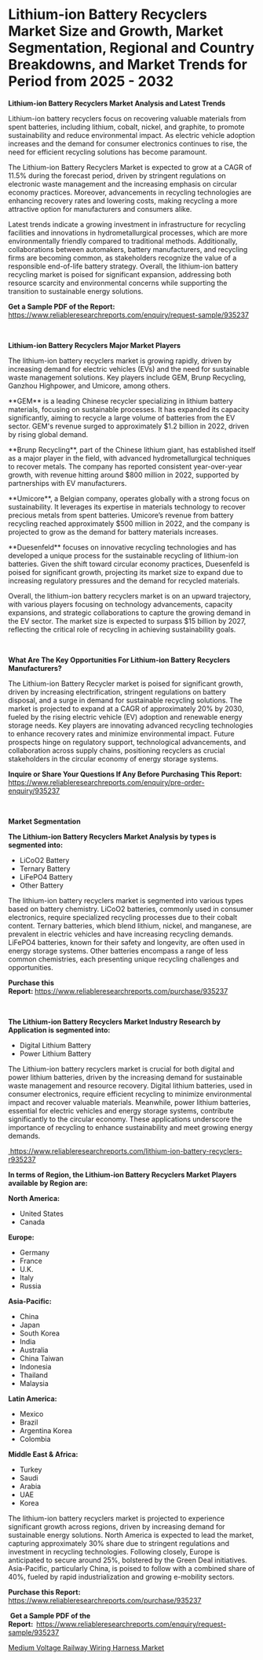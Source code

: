 <p><h1>Lithium-ion Battery Recyclers Market Size and Growth, Market Segmentation, Regional and Country Breakdowns, and Market Trends for Period from 2025 -  2032</h1></p><p><strong>Lithium-ion Battery Recyclers Market Analysis and Latest Trends</strong></p>
<p><p>Lithium-ion battery recyclers focus on recovering valuable materials from spent batteries, including lithium, cobalt, nickel, and graphite, to promote sustainability and reduce environmental impact. As electric vehicle adoption increases and the demand for consumer electronics continues to rise, the need for efficient recycling solutions has become paramount. </p><p>The Lithium-ion Battery Recyclers Market is expected to grow at a CAGR of 11.5% during the forecast period, driven by stringent regulations on electronic waste management and the increasing emphasis on circular economy practices. Moreover, advancements in recycling technologies are enhancing recovery rates and lowering costs, making recycling a more attractive option for manufacturers and consumers alike.</p><p>Latest trends indicate a growing investment in infrastructure for recycling facilities and innovations in hydrometallurgical processes, which are more environmentally friendly compared to traditional methods. Additionally, collaborations between automakers, battery manufacturers, and recycling firms are becoming common, as stakeholders recognize the value of a responsible end-of-life battery strategy. Overall, the lithium-ion battery recycling market is poised for significant expansion, addressing both resource scarcity and environmental concerns while supporting the transition to sustainable energy solutions.</p></p>
<p><strong>Get a Sample PDF of the Report:&nbsp;</strong> <a href="https://www.reliableresearchreports.com/enquiry/request-sample/935237?utm_campaign=2413&utm_medium=2&utm_source=Github&utm_content=ia&utm_term=14022025&utm_id=lithium-ion-battery-recyclers">https://www.reliableresearchreports.com/enquiry/request-sample/935237</a></p>
<p>&nbsp;</p>
<p><strong>Lithium-ion Battery Recyclers Major Market Players</strong></p>
<p><p>The lithium-ion battery recyclers market is growing rapidly, driven by increasing demand for electric vehicles (EVs) and the need for sustainable waste management solutions. Key players include GEM, Brunp Recycling, Ganzhou Highpower, and Umicore, among others.</p><p>**GEM** is a leading Chinese recycler specializing in lithium battery materials, focusing on sustainable processes. It has expanded its capacity significantly, aiming to recycle a large volume of batteries from the EV sector. GEM's revenue surged to approximately $1.2 billion in 2022, driven by rising global demand.</p><p>**Brunp Recycling**, part of the Chinese lithium giant, has established itself as a major player in the field, with advanced hydrometallurgical techniques to recover metals. The company has reported consistent year-over-year growth, with revenue hitting around $800 million in 2022, supported by partnerships with EV manufacturers.</p><p>**Umicore**, a Belgian company, operates globally with a strong focus on sustainability. It leverages its expertise in materials technology to recover precious metals from spent batteries. Umicore’s revenue from battery recycling reached approximately $500 million in 2022, and the company is projected to grow as the demand for battery materials increases.</p><p>**Duesenfeld** focuses on innovative recycling technologies and has developed a unique process for the sustainable recycling of lithium-ion batteries. Given the shift toward circular economy practices, Duesenfeld is poised for significant growth, projecting its market size to expand due to increasing regulatory pressures and the demand for recycled materials.</p><p>Overall, the lithium-ion battery recyclers market is on an upward trajectory, with various players focusing on technology advancements, capacity expansions, and strategic collaborations to capture the growing demand in the EV sector. The market size is expected to surpass $15 billion by 2027, reflecting the critical role of recycling in achieving sustainability goals.</p></p>
<p>&nbsp;</p>
<p><strong>What Are The Key Opportunities For Lithium-ion Battery Recyclers Manufacturers?</strong></p>
<p><p>The Lithium-ion Battery Recycler market is poised for significant growth, driven by increasing electrification, stringent regulations on battery disposal, and a surge in demand for sustainable recycling solutions. The market is projected to expand at a CAGR of approximately 20% by 2030, fueled by the rising electric vehicle (EV) adoption and renewable energy storage needs. Key players are innovating advanced recycling technologies to enhance recovery rates and minimize environmental impact. Future prospects hinge on regulatory support, technological advancements, and collaboration across supply chains, positioning recyclers as crucial stakeholders in the circular economy of energy storage systems.</p></p>
<p><strong>Inquire or Share Your Questions If Any Before Purchasing This Report:</strong> <a href="https://www.reliableresearchreports.com/enquiry/pre-order-enquiry/935237?utm_campaign=2413&utm_medium=2&utm_source=Github&utm_content=ia&utm_term=14022025&utm_id=lithium-ion-battery-recyclers">https://www.reliableresearchreports.com/enquiry/pre-order-enquiry/935237</a></p>
<p>&nbsp;</p>
<p><strong>Market Segmentation</strong></p>
<p><strong>The Lithium-ion Battery Recyclers Market Analysis by types is segmented into:</strong></p>
<p><ul><li>LiCoO2 Battery</li><li>Ternary Battery</li><li>LiFePO4 Battery</li><li>Other Battery</li></ul></p>
<p><p>The lithium-ion battery recyclers market is segmented into various types based on battery chemistry. LiCoO2 batteries, commonly used in consumer electronics, require specialized recycling processes due to their cobalt content. Ternary batteries, which blend lithium, nickel, and manganese, are prevalent in electric vehicles and have increasing recycling demands. LiFePO4 batteries, known for their safety and longevity, are often used in energy storage systems. Other batteries encompass a range of less common chemistries, each presenting unique recycling challenges and opportunities.</p></p>
<p><strong>Purchase this Report:&nbsp;</strong><a href="https://www.reliableresearchreports.com/purchase/935237?utm_campaign=2413&utm_medium=2&utm_source=Github&utm_content=ia&utm_term=14022025&utm_id=lithium-ion-battery-recyclers">https://www.reliableresearchreports.com/purchase/935237</a></p>
<p>&nbsp;</p>
<p><strong>The Lithium-ion Battery Recyclers Market Industry Research by Application is segmented into:</strong></p>
<p><ul><li>Digital Lithium Battery</li><li>Power Lithium Battery</li></ul></p>
<p><p>The Lithium-ion battery recyclers market is crucial for both digital and power lithium batteries, driven by the increasing demand for sustainable waste management and resource recovery. Digital lithium batteries, used in consumer electronics, require efficient recycling to minimize environmental impact and recover valuable materials. Meanwhile, power lithium batteries, essential for electric vehicles and energy storage systems, contribute significantly to the circular economy. These applications underscore the importance of recycling to enhance sustainability and meet growing energy demands.</p></p>
<p><a href="https://www.reliableresearchreports.com/lithium-ion-battery-recyclers-r935237?utm_campaign=2413&utm_medium=2&utm_source=Github&utm_content=ia&utm_term=14022025&utm_id=lithium-ion-battery-recyclers">&nbsp;https://www.reliableresearchreports.com/lithium-ion-battery-recyclers-r935237</a></p>
<p><strong>In terms of Region, the Lithium-ion Battery Recyclers Market Players available by Region are:</strong></p>
<p>
    <p> <strong> North America: </strong>
        <ul>
            <li>United States</li>
            <li>Canada</li>
        </ul>
        </p> 
    <p> <strong> Europe: </strong>
        <ul>
            <li>Germany</li>
            <li>France</li>
            <li>U.K.</li>
            <li>Italy</li>
            <li>Russia</li>
        </ul>
        </p> 
    <p> <strong> Asia-Pacific: </strong>
        <ul>
            <li>China</li>
            <li>Japan</li>
            <li>South Korea</li>
            <li>India</li>
            <li>Australia</li>
            <li>China Taiwan</li>
            <li>Indonesia</li>
            <li>Thailand</li>
            <li>Malaysia</li>
        </ul>
        </p> 
    <p> <strong> Latin America: </strong>
        <ul>
            <li>Mexico</li>
            <li>Brazil</li>
            <li>Argentina Korea</li>
            <li>Colombia</li>
        </ul>
        </p> 
    <p> <strong> Middle East & Africa: </strong>
        <ul>
            <li>Turkey</li>
            <li>Saudi</li>
            <li>Arabia</li>
            <li>UAE</li>
            <li>Korea</li>
        </ul>
    </p>
    </p>
<p><p>The lithium-ion battery recyclers market is projected to experience significant growth across regions, driven by increasing demand for sustainable energy solutions. North America is expected to lead the market, capturing approximately 30% share due to stringent regulations and investment in recycling technologies. Following closely, Europe is anticipated to secure around 25%, bolstered by the Green Deal initiatives. Asia-Pacific, particularly China, is poised to follow with a combined share of 40%, fueled by rapid industrialization and growing e-mobility sectors.</p></p>
<p><strong>Purchase this Report: </strong><a href="https://www.reliableresearchreports.com/purchase/935237?utm_campaign=2413&utm_medium=2&utm_source=Github&utm_content=ia&utm_term=14022025&utm_id=lithium-ion-battery-recyclers">https://www.reliableresearchreports.com/purchase/935237</a></p>
<p>&nbsp;<strong>Get a Sample PDF of the Report:&nbsp;&nbsp;</strong><a href="https://www.reliableresearchreports.com/enquiry/request-sample/935237?utm_campaign=2413&utm_medium=2&utm_source=Github&utm_content=ia&utm_term=14022025&utm_id=lithium-ion-battery-recyclers">https://www.reliableresearchreports.com/enquiry/request-sample/935237</a></p>
<p><strong></strong></p>
<p><p><a href="https://github.com/hartsockdonnette82/Market-Research-Report-List-1/blob/main/medium-voltage-railway-wiring-harness-market.md?utm_campaign=2413&utm_medium=2&utm_source=Github&utm_content=ia&utm_term=14022025&utm_id=lithium-ion-battery-recyclers">Medium Voltage Railway Wiring Harness Market</a></p></p>